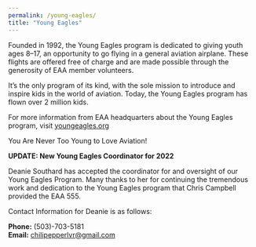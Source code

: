 ```yaml
---
permalink: /young-eagles/
title: "Young Eagles"
---
```


Founded in 1992, the Young Eagles program is dedicated to giving youth ages 8–17, an opportunity to go flying in a general aviation airplane.
These flights are offered free of charge and are made possible through the generosity of EAA member volunteers.

It’s the only program of its kind, with the sole mission to introduce and inspire kids in the world of aviation.
Today, the Young Eagles program has flown over 2 million kids. 

For more information from EAA headquarters about the Young Eagles program, visit [youngeagles.org][1]

You Are Never Too Young to Love Aviation!

**UPDATE: New Young Eagles Coordinator for 2022**

Deanie Southard has accepted the coordinator for and oversight of our Young Eagles Program. 
Many thanks to her for continuing the tremendous work and dedication to the Young Eagles program that
Chris Campbell provided the EAA 555. 

Contact Information for Deanie is as follows:

**Phone:** (503)-703-5181<br />
**Email:** chilipepperlvr@gmail.com

[1]: https://youngeagles.org